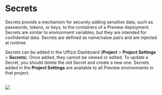 # Secrets  

Secrets provide a mechanism for securely adding sensitive data, such as passwords, tokens, or keys, to the containers of a Preview deployment. Secrets are similar to environment variables, but they are intended for confidential data. Secrets are defined as name/value pairs and are injected at runtime. 

Secrets can be added in the Uffizzi Dashboard (**Project** > **Project Settings** > **Secrets**). Once added, they cannot be viewed or edited. To update a Secret, you should delete the old Secret and create a new one. Secrets added in the **Project Settings** are available to all Preview environments in that project.  
&nbsp;  

![](assets/images/secrets.png)